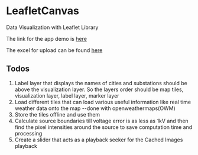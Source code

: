 # LeafletCanvas
Data Visualization with Leaflet Library

The link for the app demo is [here](https://posoco.github.io/LeafletCanvas)

The excel for upload can be found [here](https://github.com/POSOCO/LeafletCanvas/raw/gh-pages/VOLTAGE_REPORT_Scheduled_NEW_24_10_2016.csv)

## Todos
1. Label layer that displays the names of cities and substations should be above the visualization layer. So the layers order should be map tiles, visualization layer, label layer, marker layer
2. Load different tiles that can load various useful information like real time weather data onto the map --done with openweathermaps(OWM)
3. Store the tiles offline and use them
4. Calculate source boundaries till voltage error is as less as 1kV and then find the pixel intensities around the source to save computation time and processing
5. Create a slider that acts as a playback seeker for the Cached Images playback
